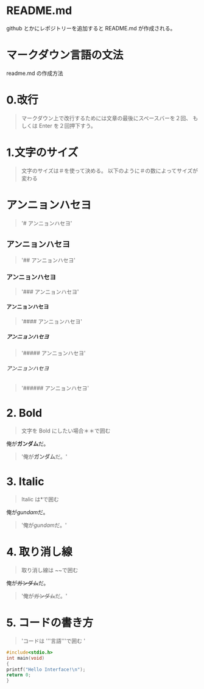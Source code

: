 # README.md

github とかにレポジトリーを追加すると README.md が作成される。

# マークダウン言語の文法

readme.md の作成方法

# 0.改行

> マークダウン上で改行するためには文章の最後にスペースバーを２回、
> もしくは Enter を２回押下すう。

# 1.文字のサイズ

> 文字のサイズは＃を使って決める。
> 以下のように＃の数によってサイズが変わる

# アンニョンハセヨ

> '# アンニョンハセヨ'

## アンニョンハセヨ

> '## アンニョンハセヨ'

### アンニョンハセヨ

> '### アンニョンハセヨ'

#### アンニョンハセヨ

> '#### アンニョンハセヨ'

##### アンニョンハセヨ

> '##### アンニョンハセヨ'

###### アンニョンハセヨ

> '###### アンニョンハセヨ'

# 2. Bold

> 文字を Bold にしたい場合＊＊で囲む

俺が**ガンダム**だ。

> '俺が**ガンダム**だ。'

# 3. Italic

> Italic は\*で囲む

俺が*gundam*だ。

> '俺が*gundam*だ。'

# 4. 取り消し線

> 取り消し線は ~~で囲む

俺が~~ガンダム~~だ。

> '俺が~~ガンダム~~だ。'

# 5. コードの書き方

> 'コードは '''言語'''で囲む '

```c
#include<stdio.h>
int main(void)
{
printf("Hello Interface!\n");
return 0;
}
```
